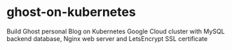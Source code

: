 # ghost-on-kubernetes
Build Ghost personal Blog on Kubernetes Google Cloud cluster with MySQL backend database, Nginx web server and LetsEncrypt SSL certificate
